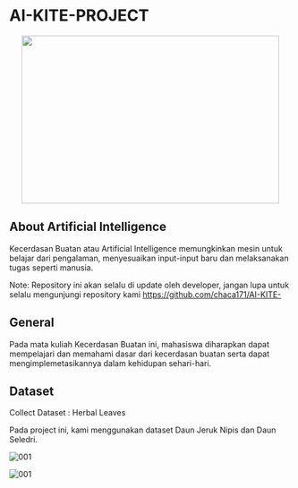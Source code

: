 # AI-KITE-PROJECT

<p align="center">
  <img width="460" height="300" src="https://www.google.com/imgres?imgurl=https%3A%2F%2Fi0.wp.com%2Fwww.nesabamedia.com%2Fwp-content%2Fuploads%2F2019%2F09%2F10-Contoh-Penerapan-AI-Artificial-Intelligence-Paling-Populer.jpg%3Ffit%3D1100%252C619%26ssl%3D1&imgrefurl=https%3A%2F%2Fwww.nesabamedia.com%2Fcontoh-penerapan-ai-artificial-intelligence%2F&tbnid=mQ5PWmFa3OBq7M&vet=12ahUKEwjh2Zr2rufzAhUaL7cAHQT-BakQMygKegUIARCMAQ..i&docid=5xS0bZssDTrEbM&w=1100&h=619&q=ai&ved=2ahUKEwjh2Zr2rufzAhUaL7cAHQT-BakQMygKegUIARCMAQ/460/300">
</p>

## About Artificial Intelligence

Kecerdasan Buatan atau Artificial Intelligence memungkinkan mesin untuk belajar dari pengalaman, menyesuaikan input-input baru dan melaksanakan tugas seperti manusia.

Note: Repository ini akan selalu di update oleh developer, jangan lupa untuk selalu mengunjungi repository kami https://github.com/chaca171/AI-KITE- 


## General

Pada mata kuliah Kecerdasan Buatan ini, mahasiswa diharapkan dapat mempelajari dan memahami dasar dari kecerdasan buatan serta dapat mengimplemetasikannya dalam kehidupan sehari-hari.

## Dataset

Collect Dataset : Herbal Leaves

Pada project ini, kami menggunakan dataset Daun Jeruk Nipis dan Daun Seledri.

![001](https://user-images.githubusercontent.com/79831507/138796065-392ac4a4-c863-41fe-a589-0745424c5cbb.jpg)

![001](https://user-images.githubusercontent.com/79831507/138796096-f44e47dc-a3b4-4e24-a5a2-7e7bfeefbb17.jpg)
